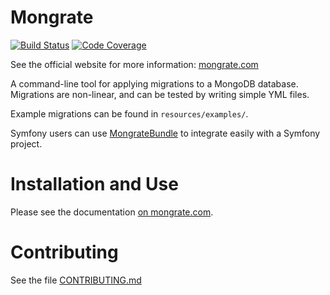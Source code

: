 Mongrate
========

[![Build Status](https://travis-ci.org/mongrate/mongrate.svg?branch=master)](https://travis-ci.org/mongrate/mongrate)
[![Code Coverage](https://scrutinizer-ci.com/g/amyboyd/mongrate/badges/coverage.png?b=master)](https://scrutinizer-ci.com/g/amyboyd/mongrate/?branch=master)

See the official website for more information: [mongrate.com](http://mongrate.com/)

A command-line tool for applying migrations to a MongoDB database. Migrations are non-linear, and can be tested by writing simple YML files.

Example migrations can be found in `resources/examples/`.

Symfony users can use [MongrateBundle](https://github.com/mongrate/mongrate-bundle) to integrate easily with a Symfony project.

Installation and Use
====================

Please see the documentation [on mongrate.com](http://mongrate.com/docs).

Contributing
============

See the file [CONTRIBUTING.md](CONTRIBUTING.md)
